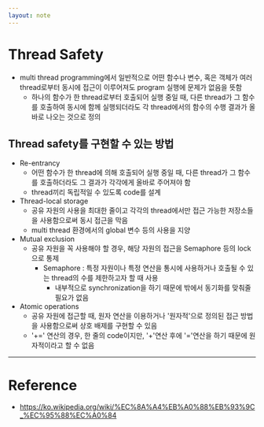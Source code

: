```yaml
---
layout: note
---
```


# Thread Safety

- multi thread programming에서 일반적으로 어떤 함수나 변수, 혹은 객체가 여러 thread로부터 동시에 접근이 이루어져도 program 실행에 문제가 없음을 뜻함
    - 하나의 함수가 한 thread로부터 호출되어 실행 중일 때, 다른 thread가 그 함수를 호출하여 동시에 함께 실행되더라도 각 thread에서의 함수의 수행 결과가 올바로 나오는 것으로 정의

## Thread safety를 구현할 수 있는 방법

- Re-entrancy
    - 어떤 함수가 한 thread에 의해 호출되어 실행 중일 때, 다른 thread가 그 함수를 호출하더라도 그 결과가 각각에게 올바로 주어져야 함
    - thread끼리 독립적일 수 있도록 code를 설계
- Thread-local storage
    - 공유 자원의 사용을 최대한 줄이고 각각의 thread에서만 접근 가능한 저장소들을 사용함으로써 동시 접근을 막음
    - multi thread 환경에서의 global 변수 등의 사용을 지양
- Mutual exclusion
    - 공유 자원을 꼭 사용해야 할 경우, 해당 자원의 접근을 Semaphore 등의 lock으로 통제
        - Semaphore : 특정 자원이나 특정 연산을 통시에 사용하거나 호출될 수 있는 thread의 수를 제한하고자 할 때 사용
            - 내부적으로 synchronization을 하기 때문에 밖에서 동기화를 맞춰줄 필요가 없음
- Atomic operations
    - 공유 자원에 접근할 때, 원자 연산을 이용하거나 '원자적'으로 정의된 접근 방법을 사용함으로써 상호 배제를 구현할 수 있음
    - '+=' 연산의 경우, 한 줄의 code이지만, '+'연산 후에 '='연산을 하기 때문에 원자적이라고 할 수 없음

---

# Reference

- https://ko.wikipedia.org/wiki/%EC%8A%A4%EB%A0%88%EB%93%9C_%EC%95%88%EC%A0%84